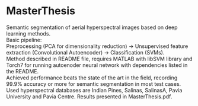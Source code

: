 # MasterThesis  
Semantic segmentation of aerial hyperspectral images based on deep learning methods.  
Basic pipeline:  
Preprocessing (PCA for dimensionality reduction) -> Unsupervised feature extraction (Convolutional Autoencoder) -> Classification (SVMs).  
Method described in README file, requires MATLAB with libSVM library and Torch7 for running autoenoder neural network with dependencies listed in the README.  
Achieved performance beats the state of the art in the field, recording 99.9% accuracy or more for semantic segmentation in most test cases. Used hyperspectral databases are Indian Pines, Salinas, SalinasA, Pavia University and Pavia Centre. Results presented in MasterThesis.pdf.
